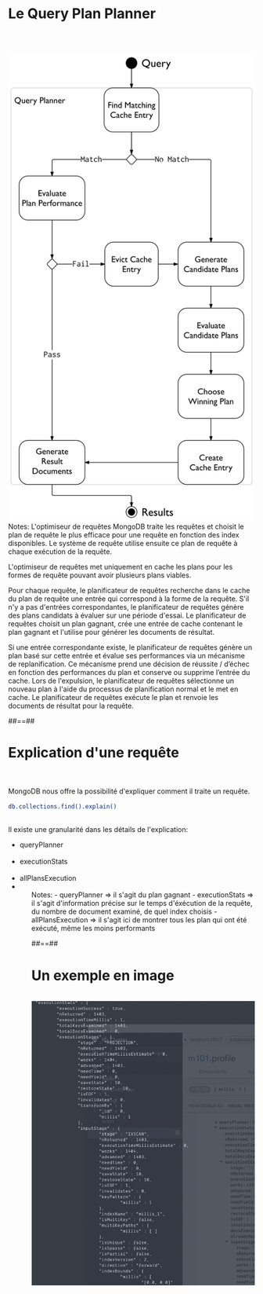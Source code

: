 <!-- .slide: class="sfeir-basic-slide"-->
# Le Query Plan Planner
<br><br>
<div class="full-center">
  <img src="../assets/images/query-planner-diagram.bakedsvg.svg" class="index-performance__query-plan">
</div>
Notes: 
 L'optimiseur de requêtes MongoDB traite les requêtes et choisit le plan de requête le plus efficace pour une requête en fonction des index disponibles. Le système de requête utilise ensuite ce plan de requête à chaque exécution de la requête.

 L'optimiseur de requêtes met uniquement en cache les plans pour les formes de requête pouvant avoir plusieurs plans viables.

 Pour chaque requête, le planificateur de requêtes recherche dans le cache du plan de requête une entrée qui correspond à la forme de la requête. S'il n'y a pas d'entrées correspondantes, le planificateur de requêtes génère des plans candidats à évaluer sur une période d'essai. Le planificateur de requêtes choisit un plan gagnant, crée une entrée de cache contenant le plan gagnant et l'utilise pour générer les documents de résultat.

 Si une entrée correspondante existe, le planificateur de requêtes génère un plan basé sur cette entrée et évalue ses performances via un mécanisme de replanification. Ce mécanisme prend une décision de réussite / d’échec en fonction des performances du plan et conserve ou supprime l’entrée du cache. Lors de l'expulsion, le planificateur de requêtes sélectionne un nouveau plan à l'aide du processus de planification normal et le met en cache. Le planificateur de requêtes exécute le plan et renvoie les documents de résultat pour la requête.

##==##

<!-- .slide: class="sfeir-basic-slide with-code"-->
# Explication d'une requête
<br><br>
<span>MongoDB nous offre la possibilité d'expliquer comment il traite un requête.</span>
<br>
```bash
db.collections.find().explain()
```
<!-- .element: class="big-code"-->
<br>
<span>Il existe une granularité dans les détails de l'explication:</span>
<ul>
  <li>queryPlanner</li>
  <br>
  <li>executionStats</li>
  <br>
  <li>allPlansExecution<li>
<ul>
<br>
Notes: 
 - queryPlanner => il s'agit du plan gagnant
 - executionStats => il s'agit d'information précise sur le temps d'éxécution de la requête, du nombre de document examiné, de quel index choisis
 - allPlansExecution => il s'agit ici de montrer tous les plan qui ont été exécuté, même les moins performants

 ##==##

 <!-- .slide: class="sfeir-basic-slide"-->
 # Un exemple en image
 <br>
<div class="full-center">
  <img  class="index-performance__query-plan" src="../assets/images/explain_query_plan.png">
</div>
